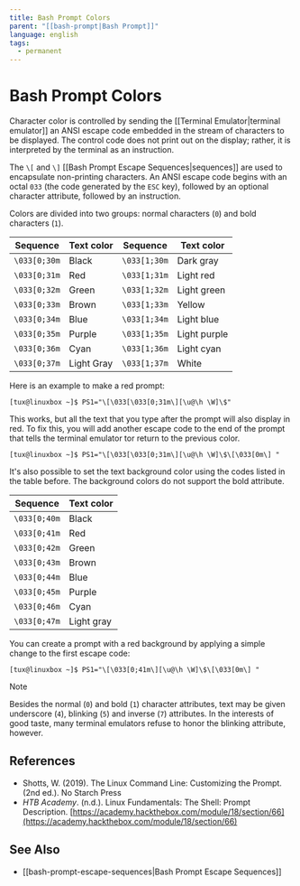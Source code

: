 ```yaml
---
title: Bash Prompt Colors
parent: "[[bash-prompt|Bash Prompt]]"
language: english
tags:
  - permanent
---
```


# Bash Prompt Colors

Character color is controlled by sending the [[Terminal Emulator|terminal emulator]] an ANSI escape code embedded in the stream of characters to be displayed. The control code does not print out on the display; rather, it is interpreted by the terminal as an instruction.

The `\[` and `\]` [[Bash Prompt Escape Sequences|sequences]] are used to encapsulate non-printing characters. An ANSI escape code begins with an octal `033` (the code generated by the `ESC` key), followed by an optional character attribute, followed by an instruction.

Colors are divided into two groups: normal characters (`0`) and bold characters (`1`).

| Sequence     | Text color | Sequence     | Text color   |
| ------------ | ---------- | ------------ | ------------ |
| `\033[0;30m` | Black      | `\033[1;30m` | Dark gray    |
| `\033[0;31m` | Red        | `\033[1;31m` | Light red    |
| `\033[0;32m` | Green      | `\033[1;32m` | Light green  |
| `\033[0;33m` | Brown      | `\033[1;33m` | Yellow       |
| `\033[0;34m` | Blue       | `\033[1;34m` | Light blue   |
| `\033[0;35m` | Purple     | `\033[1;35m` | Light purple |
| `\033[0;36m` | Cyan       | `\033[1;36m` | Light cyan   |
| `\033[0;37m` | Light Gray | `\033[1;37m` | White        |

Here is an example to make a red prompt:

```
[tux@linuxbox ~]$ PS1="\[\033[\033[0;31m\][\u@\h \W]\$"
```

This works, but all the text that you type after the prompt will also display in red. To fix this, you will add another escape code to the end of the prompt that tells the terminal emulator tor return to the previous color.

```
[tux@linuxbox ~]$ PS1="\[\033[\033[0;31m\][\u@\h \W]\$\[\033[0m\] "
```

It's also possible to set the text background color using the codes listed in the table before. The background colors do not support the bold attribute.

| Sequence     | Text color |
| ------------ | ---------- |
| `\033[0;40m` | Black      |
| `\033[0;41m` | Red        |
| `\033[0;42m` | Green      |
| `\033[0;43m` | Brown      |
| `\033[0;44m` | Blue       |
| `\033[0;45m` | Purple     |
| `\033[0;46m` | Cyan       |
| `\033[0;47m` | Light gray |

You can create a prompt with a red background by applying a simple change to the first escape code:

```
[tux@linuxbox ~]$ PS1="\[\033[0;41m\][\u@\h \W]\$\[\033[0m\] "
```

> [!note]
> Besides the normal (`0`) and bold (`1`) character attributes, text may be given underscore (`4`), blinking (`5`) and inverse (`7`) attributes. In the interests of good taste, many terminal emulators refuse to honor the blinking attribute, however.

## References

- Shotts, W. (2019). <span class="reference-title">The Linux Command Line: Customizing the Prompt. (2nd ed.)</span>. No Starch Press
- _HTB Academy_. (n.d.). <span class="reference-title">Linux Fundamentals: The Shell: Prompt Description</span>. [https://academy.hackthebox.com/module/18/section/66](https://academy.hackthebox.com/module/18/section/66)

## See Also

- [[bash-prompt-escape-sequences|Bash Prompt Escape Sequences]]
